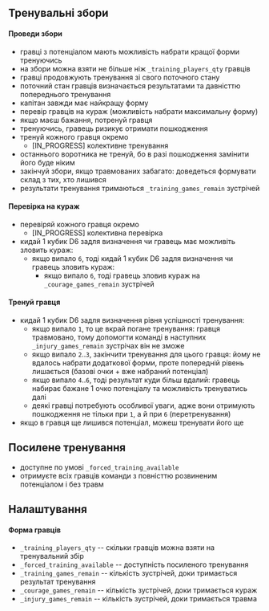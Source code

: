 
## Тренувальні збори

#### Проведи збори
* гравці з потенціалом мають можливість набрати кращої форми тренуючись
* на збори можна взяти не більше ніж `_training_players_qty` гравців
* гравці продовжують тренування зі свого поточного стану
* поточний стан гравців визначається результатами та давністтю попереднього тренування
* капітан завжди має найкращу форму
* перевір гравців на кураж (можливість набрати максимальну форму)
* якщо маєш бажання, потренуй гравця
* тренуючись, гравець ризикує отримати пошкодження
* тренуй кожного гравця окремо
    * [IN_PROGRESS] колективне тренування
* останнього воротника не тренуй, бо в разі пошкодження замінити його буде ніким
* закінчуй збори, якщо травмованих забагато: доведеться формувати склад з тих, хто лишився
* результати тренування тримаються `_training_games_remain` зустрічей


#### Перевірка на кураж
* перевіряй кожного гравця окремо
    * [IN_PROGRESS] колективна перевірка
* кидай 1 кубик D6 задля визначення чи гравець має можливіть зловить кураж:
    * якщо випало `6`, тоді кидай 1 кубик D6 задля визначення чи гравець зловить кураж:
        * якщо випало `6`, тоді гравець зловив кураж на `_courage_games_remain` зустрічей


#### Тренуй гравця
* кидай 1 кубик D6 задля визначення рівня успішності тренування:
	* якщо випало `1`, то це вкрай погане тренування: гравця травмовано, тому допомогти команді в наступних `_injury_games_remain` зустрічах він не зможе
	* якщо випало `2`..`3`, закінчити тренування для цього гравця: йому не вдалось набрати додаткової форми, проте попередній рівень лишається (базові очки + вже набраний потенціал)
	* якщо випало `4`..`6`, тоді результат куди більш вдалий: гравець набирає бажане 1 очко потенціалу та можливість тренуватись далі
	* деякі гравці потребують особливої уваги, адже вони отримують пошкодження не тільки при `1`, а й при `6` (перетренування)
* якщо в гравця ще лишився потенціал, можеш тренувати його ще


## Посилене тренування
* доступне по умові `_forced_training_available`
* отримуєте всіх гравців команди з повністтю розвиненим потенціалом і без травм


## Налаштування

#### Форма гравців
* `_training_players_qty` -- скільки гравців можна взяти на тренувальний збір
* `_forced_training_available` -- доступність посиленого тренування
* `_training_games_remain` -- кількість зустрічей, доки тримається результат тренування
* `_courage_games_remain` -- кількість зустрічей, доки тримається кураж
* `_injury_games_remain` -- кількість зустрічей, доки тримається травма
